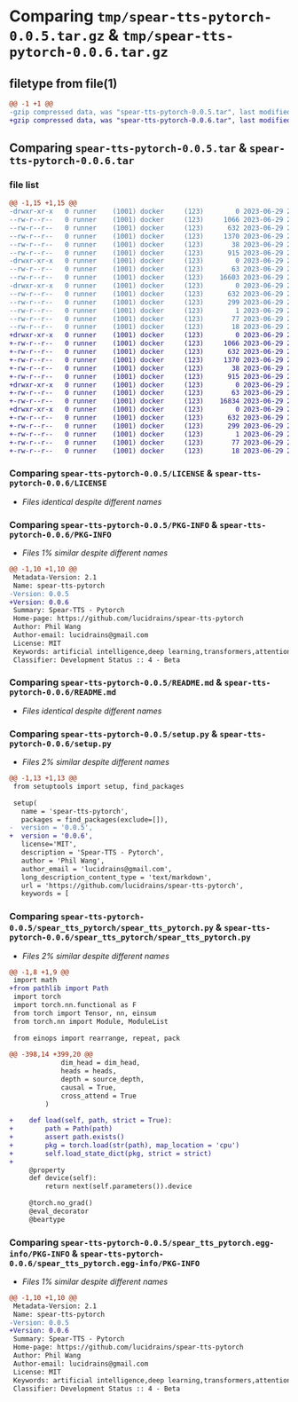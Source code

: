 # Comparing `tmp/spear-tts-pytorch-0.0.5.tar.gz` & `tmp/spear-tts-pytorch-0.0.6.tar.gz`

## filetype from file(1)

```diff
@@ -1 +1 @@
-gzip compressed data, was "spear-tts-pytorch-0.0.5.tar", last modified: Thu Jun 29 20:17:08 2023, max compression
+gzip compressed data, was "spear-tts-pytorch-0.0.6.tar", last modified: Thu Jun 29 20:59:23 2023, max compression
```

## Comparing `spear-tts-pytorch-0.0.5.tar` & `spear-tts-pytorch-0.0.6.tar`

### file list

```diff
@@ -1,15 +1,15 @@
-drwxr-xr-x   0 runner    (1001) docker     (123)        0 2023-06-29 20:17:08.300353 spear-tts-pytorch-0.0.5/
--rw-r--r--   0 runner    (1001) docker     (123)     1066 2023-06-29 20:16:57.000000 spear-tts-pytorch-0.0.5/LICENSE
--rw-r--r--   0 runner    (1001) docker     (123)      632 2023-06-29 20:17:08.300353 spear-tts-pytorch-0.0.5/PKG-INFO
--rw-r--r--   0 runner    (1001) docker     (123)     1370 2023-06-29 20:16:57.000000 spear-tts-pytorch-0.0.5/README.md
--rw-r--r--   0 runner    (1001) docker     (123)       38 2023-06-29 20:17:08.300353 spear-tts-pytorch-0.0.5/setup.cfg
--rw-r--r--   0 runner    (1001) docker     (123)      915 2023-06-29 20:16:57.000000 spear-tts-pytorch-0.0.5/setup.py
-drwxr-xr-x   0 runner    (1001) docker     (123)        0 2023-06-29 20:17:08.300353 spear-tts-pytorch-0.0.5/spear_tts_pytorch/
--rw-r--r--   0 runner    (1001) docker     (123)       63 2023-06-29 20:16:57.000000 spear-tts-pytorch-0.0.5/spear_tts_pytorch/__init__.py
--rw-r--r--   0 runner    (1001) docker     (123)    16603 2023-06-29 20:16:57.000000 spear-tts-pytorch-0.0.5/spear_tts_pytorch/spear_tts_pytorch.py
-drwxr-xr-x   0 runner    (1001) docker     (123)        0 2023-06-29 20:17:08.300353 spear-tts-pytorch-0.0.5/spear_tts_pytorch.egg-info/
--rw-r--r--   0 runner    (1001) docker     (123)      632 2023-06-29 20:17:08.000000 spear-tts-pytorch-0.0.5/spear_tts_pytorch.egg-info/PKG-INFO
--rw-r--r--   0 runner    (1001) docker     (123)      299 2023-06-29 20:17:08.000000 spear-tts-pytorch-0.0.5/spear_tts_pytorch.egg-info/SOURCES.txt
--rw-r--r--   0 runner    (1001) docker     (123)        1 2023-06-29 20:17:08.000000 spear-tts-pytorch-0.0.5/spear_tts_pytorch.egg-info/dependency_links.txt
--rw-r--r--   0 runner    (1001) docker     (123)       77 2023-06-29 20:17:08.000000 spear-tts-pytorch-0.0.5/spear_tts_pytorch.egg-info/requires.txt
--rw-r--r--   0 runner    (1001) docker     (123)       18 2023-06-29 20:17:08.000000 spear-tts-pytorch-0.0.5/spear_tts_pytorch.egg-info/top_level.txt
+drwxr-xr-x   0 runner    (1001) docker     (123)        0 2023-06-29 20:59:23.782541 spear-tts-pytorch-0.0.6/
+-rw-r--r--   0 runner    (1001) docker     (123)     1066 2023-06-29 20:59:12.000000 spear-tts-pytorch-0.0.6/LICENSE
+-rw-r--r--   0 runner    (1001) docker     (123)      632 2023-06-29 20:59:23.782541 spear-tts-pytorch-0.0.6/PKG-INFO
+-rw-r--r--   0 runner    (1001) docker     (123)     1370 2023-06-29 20:59:12.000000 spear-tts-pytorch-0.0.6/README.md
+-rw-r--r--   0 runner    (1001) docker     (123)       38 2023-06-29 20:59:23.782541 spear-tts-pytorch-0.0.6/setup.cfg
+-rw-r--r--   0 runner    (1001) docker     (123)      915 2023-06-29 20:59:12.000000 spear-tts-pytorch-0.0.6/setup.py
+drwxr-xr-x   0 runner    (1001) docker     (123)        0 2023-06-29 20:59:23.782541 spear-tts-pytorch-0.0.6/spear_tts_pytorch/
+-rw-r--r--   0 runner    (1001) docker     (123)       63 2023-06-29 20:59:12.000000 spear-tts-pytorch-0.0.6/spear_tts_pytorch/__init__.py
+-rw-r--r--   0 runner    (1001) docker     (123)    16834 2023-06-29 20:59:12.000000 spear-tts-pytorch-0.0.6/spear_tts_pytorch/spear_tts_pytorch.py
+drwxr-xr-x   0 runner    (1001) docker     (123)        0 2023-06-29 20:59:23.782541 spear-tts-pytorch-0.0.6/spear_tts_pytorch.egg-info/
+-rw-r--r--   0 runner    (1001) docker     (123)      632 2023-06-29 20:59:23.000000 spear-tts-pytorch-0.0.6/spear_tts_pytorch.egg-info/PKG-INFO
+-rw-r--r--   0 runner    (1001) docker     (123)      299 2023-06-29 20:59:23.000000 spear-tts-pytorch-0.0.6/spear_tts_pytorch.egg-info/SOURCES.txt
+-rw-r--r--   0 runner    (1001) docker     (123)        1 2023-06-29 20:59:23.000000 spear-tts-pytorch-0.0.6/spear_tts_pytorch.egg-info/dependency_links.txt
+-rw-r--r--   0 runner    (1001) docker     (123)       77 2023-06-29 20:59:23.000000 spear-tts-pytorch-0.0.6/spear_tts_pytorch.egg-info/requires.txt
+-rw-r--r--   0 runner    (1001) docker     (123)       18 2023-06-29 20:59:23.000000 spear-tts-pytorch-0.0.6/spear_tts_pytorch.egg-info/top_level.txt
```

### Comparing `spear-tts-pytorch-0.0.5/LICENSE` & `spear-tts-pytorch-0.0.6/LICENSE`

 * *Files identical despite different names*

### Comparing `spear-tts-pytorch-0.0.5/PKG-INFO` & `spear-tts-pytorch-0.0.6/PKG-INFO`

 * *Files 1% similar despite different names*

```diff
@@ -1,10 +1,10 @@
 Metadata-Version: 2.1
 Name: spear-tts-pytorch
-Version: 0.0.5
+Version: 0.0.6
 Summary: Spear-TTS - Pytorch
 Home-page: https://github.com/lucidrains/spear-tts-pytorch
 Author: Phil Wang
 Author-email: lucidrains@gmail.com
 License: MIT
 Keywords: artificial intelligence,deep learning,transformers,attention mechanism,text-to-speech
 Classifier: Development Status :: 4 - Beta
```

### Comparing `spear-tts-pytorch-0.0.5/README.md` & `spear-tts-pytorch-0.0.6/README.md`

 * *Files identical despite different names*

### Comparing `spear-tts-pytorch-0.0.5/setup.py` & `spear-tts-pytorch-0.0.6/setup.py`

 * *Files 2% similar despite different names*

```diff
@@ -1,13 +1,13 @@
 from setuptools import setup, find_packages
 
 setup(
   name = 'spear-tts-pytorch',
   packages = find_packages(exclude=[]),
-  version = '0.0.5',
+  version = '0.0.6',
   license='MIT',
   description = 'Spear-TTS - Pytorch',
   author = 'Phil Wang',
   author_email = 'lucidrains@gmail.com',
   long_description_content_type = 'text/markdown',
   url = 'https://github.com/lucidrains/spear-tts-pytorch',
   keywords = [
```

### Comparing `spear-tts-pytorch-0.0.5/spear_tts_pytorch/spear_tts_pytorch.py` & `spear-tts-pytorch-0.0.6/spear_tts_pytorch/spear_tts_pytorch.py`

 * *Files 2% similar despite different names*

```diff
@@ -1,8 +1,9 @@
 import math
+from pathlib import Path
 import torch
 import torch.nn.functional as F
 from torch import Tensor, nn, einsum
 from torch.nn import Module, ModuleList
 
 from einops import rearrange, repeat, pack
 
@@ -398,14 +399,20 @@
             dim_head = dim_head,
             heads = heads,
             depth = source_depth,
             causal = True,
             cross_attend = True
         )
 
+    def load(self, path, strict = True):
+        path = Path(path)
+        assert path.exists()
+        pkg = torch.load(str(path), map_location = 'cpu')
+        self.load_state_dict(pkg, strict = strict)
+
     @property
     def device(self):
         return next(self.parameters()).device
 
     @torch.no_grad()
     @eval_decorator
     @beartype
```

### Comparing `spear-tts-pytorch-0.0.5/spear_tts_pytorch.egg-info/PKG-INFO` & `spear-tts-pytorch-0.0.6/spear_tts_pytorch.egg-info/PKG-INFO`

 * *Files 1% similar despite different names*

```diff
@@ -1,10 +1,10 @@
 Metadata-Version: 2.1
 Name: spear-tts-pytorch
-Version: 0.0.5
+Version: 0.0.6
 Summary: Spear-TTS - Pytorch
 Home-page: https://github.com/lucidrains/spear-tts-pytorch
 Author: Phil Wang
 Author-email: lucidrains@gmail.com
 License: MIT
 Keywords: artificial intelligence,deep learning,transformers,attention mechanism,text-to-speech
 Classifier: Development Status :: 4 - Beta
```

